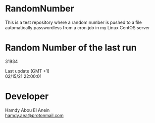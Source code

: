 # RandomNumber    
This is a test repository where a random number is pushed to a file automatically passwordless from a cron job in my Linux CentOS server    
# Random Number of the last run   
31934
      
Last update (GMT +1)    
02/15/21 22:00:01
# Developer    
Hamdy Abou El Anein   
hamdy.aea@protonmail.com
